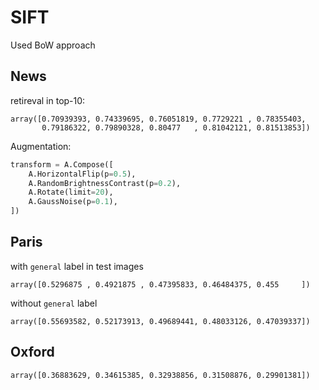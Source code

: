 # SIFT
Used BoW approach

## News
retireval in top-10:

```
array([0.70939393, 0.74339695, 0.76051819, 0.7729221 , 0.78355403,
       0.79186322, 0.79890328, 0.80477   , 0.81042121, 0.81513853])
```

Augmentation:
```python
transform = A.Compose([
    A.HorizontalFlip(p=0.5),
    A.RandomBrightnessContrast(p=0.2),
    A.Rotate(limit=20),
    A.GaussNoise(p=0.1),
])
```

## Paris

with `general` label in test images
```
array([0.5296875 , 0.4921875 , 0.47395833, 0.46484375, 0.455     ])
```

without `general` label
```
array([0.55693582, 0.52173913, 0.49689441, 0.48033126, 0.47039337])
```

## Oxford
```
array([0.36883629, 0.34615385, 0.32938856, 0.31508876, 0.29901381])
```